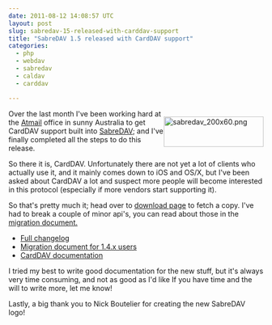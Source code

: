 ```yaml
---
date: 2011-08-12 14:08:57 UTC
layout: post
slug: sabredav-15-released-with-carddav-support
title: "SabreDAV 1.5 released with CardDAV support"
categories:
  - php
  - webdav
  - sabredav
  - caldav
  - carddav

---
```

<p style="float: right"><img alt="sabredav_200x60.png" src="http://www.rooftopsolutions.nl/blog/user/files/logos/sabredav_200x60.png" width="197" height="60" /></p>

<p>Over the last month I've been working hard at the <a href="http://atmail.com/">Atmail</a> office in sunny Australia to get CardDAV support built into <a href="http://code.google.com/p/sabredav/">SabreDAV</a>; and I've finally completed all the steps to do this release.</p>

<p>So there it is, CardDAV. Unfortunately there are not yet a lot of clients who actually use it, and it mainly comes down to iOS and OS/X, but I've been asked about CardDAV a lot and suspect more people will become interested in this protocol (especially if more vendors start supporting it).</p>

<p>So that's pretty much it; head over to <a href="http://code.google.com/p/sabredav/downloads/list">download page</a> to fetch a copy. I've had to break a couple of minor api's, you can read about those in the <a href="http://code.google.com/p/sabredav/wiki/Migrating1_4to1_5">migration document.</a></p>

<ul>
  <li><a href="http://code.google.com/p/sabredav/source/browse/ChangeLog?r=version-1.5.0">Full changelog</a></li>
  <li><a href="http://code.google.com/p/sabredav/wiki/Migrating1_4to1_5">Migration document for 1.4.x users</a></li>
  <li><a href="http://code.google.com/p/sabredav/wiki/CardDAV">CardDAV documentation</a></li>
</ul>

<p>I tried my best to write good documentation for the new stuff, but it's always very time consuming, and not as good as I'd like If you have time and the will to write more, let me know!</p>

<p>Lastly, a big thank you to Nick Boutelier for creating the new SabreDAV logo!</p>
